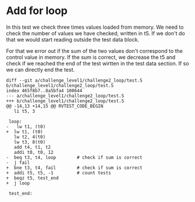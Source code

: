 # Add for loop

In this test we check three times values loaded from memory.
We need to check the number of values we have checked, written in t5. If
we don't do that we would start reading outside the test data block.

For that we error out if the sum of the two values don't correspond to
the control value in memory.
If the sum is correct, we decrease the t5 and check if we reached the
end of the test wirtten in the test data section. If so we can directly
end the test.

    diff --git a/challenge_level1/challenge2_loop/test.S b/challenge_level1/challenge2_loop/test.S
    index 465f8b7..8a5bfa4 100644
    --- a/challenge_level1/challenge2_loop/test.S
    +++ b/challenge_level1/challenge2_loop/test.S
    @@ -14,13 +14,15 @@ RVTEST_CODE_BEGIN
       li t5, 3
     
     loop:
    -	lw t1, (t0)
    +  lw t1, (t0)
       lw t2, 4(t0)
       lw t3, 8(t0)
       add t4, t1, t2
       addi t0, t0, 12
    -  beq t3, t4, loop        # check if sum is correct
    -  j fail
    +  bne t3, t4, fail        # check if sum is correct
    +  addi t5, t5, -1         # count tests
    +  beqz	t5, test_end
    +  j loop
     
     test_end:
 
